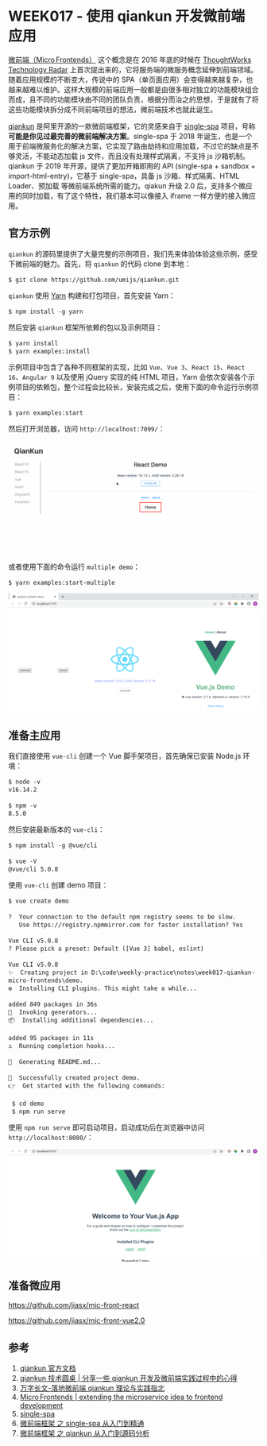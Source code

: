 # WEEK017 - 使用 qiankun 开发微前端应用

[微前端（Micro Frontends）](https://micro-frontends.org/) 这个概念是在 2016 年底的时候在 [ThoughtWorks Technology Radar](https://www.thoughtworks.com/radar/techniques/micro-frontends) 上首次提出来的，它将服务端的微服务概念延伸到前端领域。随着应用规模的不断变大，传说中的 SPA（单页面应用）会变得越来越复杂，也越来越难以维护。这样大规模的前端应用一般都是由很多相对独立的功能模块组合而成，且不同的功能模块由不同的团队负责，根据分而治之的思想，于是就有了将这些功能模块拆分成不同前端项目的想法，微前端技术也就此诞生。

[qiankun](https://qiankun.umijs.org/zh) 是阿里开源的一款微前端框架，它的灵感来自于 [single-spa](https://github.com/CanopyTax/single-spa) 项目，号称 **可能是你见过最完善的微前端解决方案**。single-spa 于 2018 年诞生，也是一个用于前端微服务化的解决方案，它实现了路由劫持和应用加载，不过它的缺点是不够灵活，不能动态加载 js 文件，而且没有处理样式隔离，不支持 js 沙箱机制。qiankun 于 2019 年开源，提供了更加开箱即用的 API (single-spa + sandbox + import-html-entry)，它基于 single-spa，具备 js 沙箱、样式隔离、HTML Loader、预加载 等微前端系统所需的能力。qiakun 升级 2.0 后，支持多个微应用的同时加载，有了这个特性，我们基本可以像接入 iframe 一样方便的接入微应用。

## 官方示例

`qiankun` 的源码里提供了大量完整的示例项目，我们先来体验体验这些示例，感受下微前端的魅力。首先，将 `qiankun` 的代码 clone 到本地：

```
$ git clone https://github.com/umijs/qiankun.git
```

`qiankun` 使用 [Yarn](https://yarnpkg.com/) 构建和打包项目，首先安装 Yarn：

```
$ npm install -g yarn
```

然后安装 `qiankun` 框架所依赖的包以及示例项目：

```
$ yarn install
$ yarn examples:install
```

示例项目中包含了各种不同框架的实现，比如 `Vue`、`Vue 3`、`React 15`、`React 16`、`Angular 9` 以及使用 jQuery 实现的纯 HTML 项目，Yarn 会依次安装各个示例项目的依赖包，整个过程会比较长，安装完成之后，使用下面的命令运行示例项目：

```
$ yarn examples:start
```

然后打开浏览器，访问 `http://localhost:7099/`：

![](./images/example.gif)

或者使用下面的命令运行 `multiple demo`：

```
$ yarn examples:start-multiple
```

![](./images/qiankun-multiple-demo.png)

## 准备主应用

我们直接使用 `vue-cli` 创建一个 Vue 脚手架项目，首先确保已安装 Node.js 环境：

```
$ node -v
v16.14.2

$ npm -v
8.5.0
```

然后安装最新版本的 `vue-cli`：

```
$ npm install -g @vue/cli

$ vue -V
@vue/cli 5.0.8
```

使用 `vue-cli` 创建 demo 项目：

```
$ vue create demo

?  Your connection to the default npm registry seems to be slow.  
   Use https://registry.npmmirror.com for faster installation? Yes

Vue CLI v5.0.8
? Please pick a preset: Default ([Vue 3] babel, eslint)

Vue CLI v5.0.8
✨  Creating project in D:\code\weekly-practice\notes\week017-qiankun-micro-frontends\demo.
⚙️  Installing CLI plugins. This might take a while...

added 849 packages in 36s
🚀  Invoking generators...
📦  Installing additional dependencies...

added 95 packages in 11s
⚓  Running completion hooks...

📄  Generating README.md...

🎉  Successfully created project demo.      
👉  Get started with the following commands:

 $ cd demo
 $ npm run serve
```

使用 `npm run serve` 即可启动项目，启动成功后在浏览器中访问 `http://localhost:8080/`：

![](./images/vue-demo.png)

## 准备微应用

https://github.com/jiasx/mic-front-react

https://github.com/jiasx/mic-front-vue2.0

## 参考

1. [qiankun 官方文档](https://qiankun.umijs.org/zh)
1. [qiankun 技术圆桌 | 分享一些 qiankun 开发及微前端实践过程中的心得](https://www.yuque.com/kuitos/gky7yw)
1. [万字长文-落地微前端 qiankun 理论与实践指北](https://juejin.cn/post/7069566144750813197)
1. [Micro Frontends | extending the microservice idea to frontend development](https://micro-frontends.org/)
1. [single-spa](https://zh-hans.single-spa.js.org/docs/getting-started-overview)
1. [微前端框架 之 single-spa 从入门到精通](https://mp.weixin.qq.com/s?__biz=MzA3NTk4NjQ1OQ==&mid=2247484245&idx=1&sn=9ee91018578e6189f3b11a4d688228c5&chksm=9f696021a81ee937847c962e3135017fff9ba8fd0b61f782d7245df98582a1410aa000dc5fdc&scene=178&cur_album_id=2251416802327232513#rd)
1. [微前端框架 之 qiankun 从入门到源码分析](https://mp.weixin.qq.com/s?__biz=MzA3NTk4NjQ1OQ==&mid=2247484411&idx=1&sn=7e67d2843b8576fce01b18269f33f7e9&chksm=9f69608fa81ee99954b6b5a1e3eb40e194c05c1edb504baac27577a0217f61c78ff9d0bb7e23&scene=178&cur_album_id=2251416802327232513#rd)
